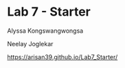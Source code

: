 # Lab 7 - Starter

Alyssa Kongswangwongsa

Neelay Joglekar

https://arisan39.github.io/Lab7_Starter/

